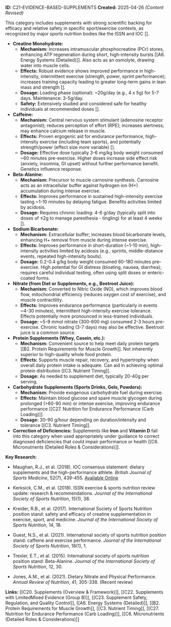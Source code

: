 **ID:** C21-EVIDENCE-BASED-SUPPLEMENTS **Created:** 2025-04-26 _(Content Revised)_

This category includes supplements with strong scientific backing for efficacy and relative safety in specific sport/exercise contexts, as recognized by major sports nutrition bodies like the ISSN and IOC [].

- **Creatine Monohydrate:**
    - **Mechanism:** Increases intramuscular phosphocreatine (PCr) stores, enhancing ATP regeneration during short, high-intensity bursts [[A6. Energy Systems (Detailed)]]. Also acts as an osmolyte, drawing water into muscle cells.
    - **Effects:** Robust evidence shows improved performance in high-intensity, intermittent exercise (strength, power, sprint performance); increases training capacity leading to greater long-term gains in lean mass and strength [].
    - **Dosage:** Loading phase (optional): ~20g/day (e.g., 4 x 5g) for 5-7 days. Maintenance: 3-5g/day.
    - **Safety:** Extensively studied and considered safe for healthy individuals at recommended doses [].
- **Caffeine:**
    - **Mechanism:** Central nervous system stimulant (adenosine receptor antagonist); reduces perception of effort (RPE); increases alertness; may enhance calcium release in muscle.
    - **Effects:** Proven ergogenic aid for endurance performance, high-intensity exercise (including team sports), and potentially strength/power (effect size more variable) [].
    - **Dosage:** Effective dose typically 3-6 mg/kg body weight consumed ~60 minutes pre-exercise. Higher doses increase side effect risk (anxiety, insomnia, GI upset) without further performance benefit. Genetics influence response.
- **Beta-Alanine:**
    - **Mechanism:** Precursor to muscle carnosine synthesis. Carnosine acts as an intracellular buffer against hydrogen ion (H+) accumulation during intense exercise.
    - **Effects:** Improves performance in sustained high-intensity exercise lasting ~1-10 minutes by delaying fatigue. Benefits activities limited by acidosis.
    - **Dosage:** Requires chronic loading: 4-6 g/day (typically split into doses of ≤2g to manage paresthesia - tingling) for at least 4 weeks [].
- **Sodium Bicarbonate:**
    - **Mechanism:** Extracellular buffer; increases blood bicarbonate levels, enhancing H+ removal from muscle during intense exercise.
    - **Effects:** Improves performance in short-duration (~1-10 min), high-intensity activities limited by acidosis (e.g., sprints, middle-distance events, repeated high-intensity bouts).
    - **Dosage:** 0.2-0.4 g/kg body weight consumed 60-180 minutes pre-exercise. High potential for GI distress (bloating, nausea, diarrhea); requires careful individual testing, often using split doses or enteric-coated forms.
- **Nitrate (from Diet or Supplements, e.g., Beetroot Juice):**
    - **Mechanism:** Converted to Nitric Oxide (NO), which improves blood flow, mitochondrial efficiency (reduces oxygen cost of exercise), and muscle contractility.
    - **Effects:** Improves endurance performance (particularly in events ~4-30 minutes), intermittent high-intensity exercise tolerance. Effects potentially more pronounced in less-trained individuals.
    - **Dosage:** ~5-9 mmol nitrate (300-600 mg) consumed 2-3 hours pre-exercise. Chronic loading (3-7 days) may also be effective. Beetroot juice is a common source.
- **Protein Supplements (Whey, Casein, etc.):**
    - **Mechanism:** Convenient source to help meet daily protein targets [[B2. Protein Requirements for Muscle Growth]]. Not inherently superior to high-quality whole food protein.
    - **Effects:** Supports muscle repair, recovery, and hypertrophy when overall daily protein intake is adequate. Can aid in achieving optimal protein distribution [[C3. Nutrient Timing]].
    - **Dosage:** As needed to supplement diet, typically 20-40g per serving.
- **Carbohydrate Supplements (Sports Drinks, Gels, Powders):**
    - **Mechanism:** Provide exogenous carbohydrate fuel during exercise.
    - **Effects:** Maintain blood glucose and spare muscle glycogen during prolonged (>60-90 min) or intense exercise, improving endurance performance [[C27. Nutrition for Endurance Performance (Carb Loading)]].
    - **Dosage:** 30-90 g/hour depending on duration/intensity and tolerance [[C3. Nutrient Timing]].
- **Correction of Deficiencies:** Supplements like **Iron** and **Vitamin D** fall into this category when used appropriately under guidance to correct diagnosed deficiencies that could impair performance or health [[C6. Micronutrients (Detailed Roles & Considerations)]].

**Key Research:**

- Maughan, R.J., et al. (2018). IOC consensus statement: dietary supplements and the high-performance athlete. _British Journal of Sports Medicine_, 52(7), 439-455. [Available Online](https://pinesnutrition.org/the-ioc-consensus-statement-on-dietary-supplements-2/)  
    
- Kerksick, C.M., et al. (2018). ISSN exercise & sports nutrition review update: research & recommendations. _Journal of the International Society of Sports Nutrition_, 15(1), 38.  
    
- Kreider, R.B., et al. (2017). International Society of Sports Nutrition position stand: safety and efficacy of creatine supplementation in exercise, sport, and medicine. _Journal of the International Society of Sports Nutrition_, 14, 18.  
    
- Guest, N.S., et al. (2021). International society of sports nutrition position stand: caffeine and exercise performance. _Journal of the International Society of Sports Nutrition_, 18(1), 1.  
    
- Trexler, E.T., et al. (2015). International society of sports nutrition position stand: Beta-Alanine. _Journal of the International Society of Sports Nutrition_, 12, 30.  
    
- Jones, A.M., et al. (2021). Dietary Nitrate and Physical Performance. _Annual Review of Nutrition_, 41, 305-338. (Recent review)

**Links:** [[C20. Supplements (Overview & Framework)]], [[C22. Supplements with LimitedMixed Evidence (Group B)]], [[C23. Supplement Safety, Regulation, and Quality Control]], [[A6. Energy Systems (Detailed)]], [[B2. Protein Requirements for Muscle Growth]], [[C3. Nutrient Timing]], [[C27. Nutrition for Endurance Performance (Carb Loading)]], [[C6. Micronutrients (Detailed Roles & Considerations)]]